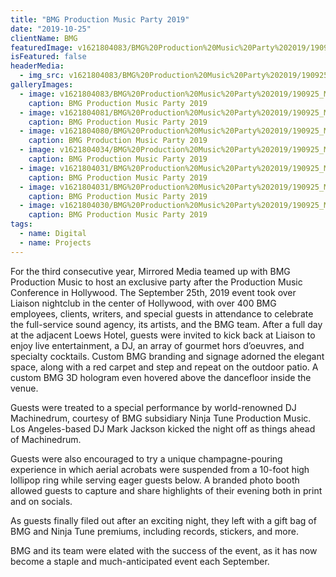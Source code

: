 ```yaml
---
title: "BMG Production Music Party 2019"
date: "2019-10-25"
clientName: BMG
featuredImage: v1621804083/BMG%20Production%20Music%20Party%202019/190925_MIRRORED_BMG_PARTY-8137_d91eqb.jpg
isFeatured: false
headerMedia:
  - img_src: v1621804083/BMG%20Production%20Music%20Party%202019/190925_MIRRORED_BMG_PARTY-8137_d91eqb.jpg
galleryImages:
  - image: v1621804083/BMG%20Production%20Music%20Party%202019/190925_MIRRORED_BMG_PARTY-8161_cvasrl.jpg
    caption: BMG Production Music Party 2019
  - image: v1621804081/BMG%20Production%20Music%20Party%202019/190925_MIRRORED_BMG_PARTY-8644_ub1fg9.jpg
    caption: BMG Production Music Party 2019
  - image: v1621804080/BMG%20Production%20Music%20Party%202019/190925_MIRRORED_BMG_PARTY-9010_fxm7um.jpg
    caption: BMG Production Music Party 2019
  - image: v1621804034/BMG%20Production%20Music%20Party%202019/190925_MIRRORED_BMG_PARTY-8644_vjbjlx.jpg
    caption: BMG Production Music Party 2019
  - image: v1621804031/BMG%20Production%20Music%20Party%202019/190925_MIRRORED_BMG_PARTY-8161_obtali.jpg
    caption: BMG Production Music Party 2019
  - image: v1621804031/BMG%20Production%20Music%20Party%202019/190925_MIRRORED_BMG_PARTY-9010_mlpfmb.jpg
    caption: BMG Production Music Party 2019
  - image: v1621804030/BMG%20Production%20Music%20Party%202019/190925_MIRRORED_BMG_PARTY-8137_q2qkh6.jpg
    caption: BMG Production Music Party 2019
tags:
  - name: Digital
  - name: Projects
---
```

For the third consecutive year, Mirrored Media teamed up with BMG Production Music to host an exclusive party after the Production Music Conference in Hollywood. The September 25th, 2019 event took over Liaison nightclub in the center of Hollywood, with over 400 BMG employees, clients, writers, and special guests in attendance to celebrate the full-service sound agency, its artists, and the BMG team. After a full day at the adjacent Loews Hotel, guests were invited to kick back at Liaison to enjoy live entertainment, a DJ, an array of gourmet hors d’oeuvres, and specialty cocktails. Custom BMG branding and signage adorned the elegant space, along with a red carpet and step and repeat on the outdoor patio. A custom BMG 3D hologram even hovered above the dancefloor inside the venue. 

Guests were treated to a special performance by world-renowned DJ Machinedrum, courtesy of BMG subsidiary Ninja Tune Production Music. Los Angeles-based DJ Mark Jackson kicked the night off as things ahead of Machinedrum. 

Guests were also encouraged to try a unique champagne-pouring experience in which aerial acrobats were suspended from a 10-foot high lollipop ring while serving eager guests below. A branded photo booth allowed guests to capture and share highlights of their evening both in print and on socials.

As guests finally filed out after an exciting night, they left with a gift bag of BMG and Ninja Tune premiums, including records, stickers, and more.

BMG and its team were elated with the success of the event, as it has now become a staple and much-anticipated event each September.
